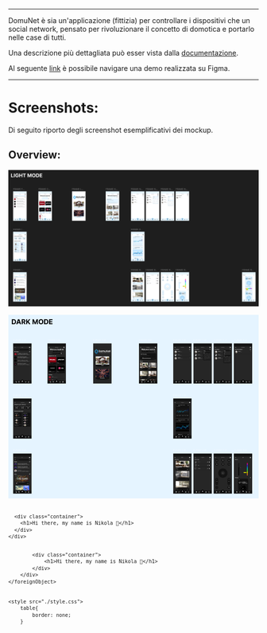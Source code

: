 
---




DomuNet è sia un'applicazione (fittizia) per controllare i dispositivi che un social network, pensato per rivoluzionare il concetto di domotica e portarlo nelle case di tutti.

Una descrizione più dettagliata può esser vista dalla [documentazione](Documentazione%20DomuNet.pdf).

Al seguente [link](https://www.figma.com/proto/ldc2GuWpKz8XZmTlJyJN4l/Scrollable?node-id=0-1&t=I9wbSZtho2EysW42-1) è possibile navigare una demo realizzata su Figma.

---

# Screenshots:
Di seguito riporto degli screenshot esemplificativi dei mockup.

## Overview:

![light mode overview](screenshots/light-mode-overview.png)

![dark mode overview](screenshots/dark-mode-overview.png)

<svg fill="none" viewBox="0 0 600 300" width="600" height="300" xmlns="http://www.w3.org/2000/svg">
  <foreignObject width="100%" height="100%">
    <div xmlns="http://www.w3.org/1999/xhtml">
      <style>
        .container {
          display: flex;
          width: 100%;
          height: 300px;
          background-color: black;
          color: white;
        }
      </style>

      <div class="container">
        <h1>Hi there, my name is Nikola 👋</h1>
      </div>
    </div>
  </foreignObject>
</svg>

<svg fill="none" viewBox="0 0 600 300" width="600" height="300" xmlns="http://www.w3.org/2000/svg">
    <foreignObject width="100%" height="100%">
        <div xmlns="http://www.w3.org/1999/xhtml">
            <style>
                .container {
                    display: flex;
                    width: 100%;
                    height: 300px;
                    background-color: black;
                    color: white;
                }
            </style>

            <div class="container">
                <h1>Hi there, my name is Nikola 👋</h1>
            </div>
        </div>
    </foreignObject>


    <style src="./style.css">
        table{
            border: none;
        }

        h2{
            color: red;
        }
    </style>


    <h2> DomuNet Home: </h2>

    <table>
        <tr>
            <td>
                <img src="screenshots/homepage.png">
            </td>
            <td>
                <img src="screenshots/dashboard.png">
            </td>
        </tr>
        <tr>
            <td>
                <img src="screenshots/stanze.png">
            </td>
            <td>
                <img src="screenshots/statistiche.png">
            </td>
        </tr>
        <tr>
            <td>
                <img src="screenshots/notifiche.png">
            </td>
            <td>
                <img src="screenshots/dispositivi.png">
            </td>
        </tr>
    </table>

</svg>


|![homepage](screenshots/homepage.png)|![dashboard](screenshots/dashboard.png)|
|-----|-----|
|![stanze](screenshots/stanze.png)|![statistiche](screenshots/statistiche.png)|
|![notifiche](screenshots/notifiche.png)|![dispositivi](screenshots/dispositivi.png)|

## DomuNet Community:
|![community](screenshots/community.png)|![forum](screenshots/forum.png)|
|-----|-----|
|![leaderboard](screenshots/leaderboard.png)|![learn](screenshots/learn.png)|

---
